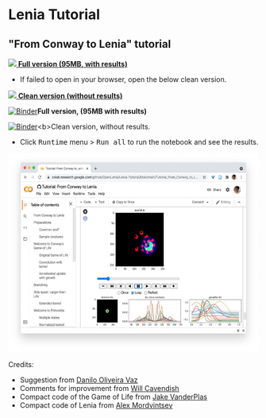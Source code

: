 # Lenia Tutorial

## "From Conway to Lenia" tutorial 

[<img height="50px" src="https://colab.research.google.com/img/colab_favicon_256px.png"> <b>Full version (95MB, with results)</b>](https://colab.research.google.com/github/OpenLenia/Lenia-Tutorial/blob/main/Tutorial_From_Conway_to_Lenia.ipynb)

- If failed to open in your browser, open the below clean version.

[<img height="50px" src="https://colab.research.google.com/img/colab_favicon_256px.png"> <b>Clean version (without results)</b>](https://colab.research.google.com/github/OpenLenia/Lenia-Tutorial/blob/main/Tutorial_From_Conway_to_Lenia_(w_o_results).ipynb)


[![Binder](https://mybinder.org/badge_logo.svg)](https://mybinder.org/v2/gh/OpenLenia/Lenia-Tutorial/main?labpath=Tutorial_From_Conway_to_Lenia.ipynb)<b>Full version, (95MB with results)</b>

[![Binder](https://mybinder.org/badge_logo.svg)](https://mybinder.org/v2/gh/OpenLenia/Lenia-Tutorial/main?labpath=Tutorial_From_Conway_to_Lenia_(w_o_results).ipynb)<b>Clean version, without results.</b>

- Click <kbd>Runtime</kbd> menu > <kbd>Run all</kbd> to run the notebook and see the results.

<kbd><img height="400px" src="https://raw.githubusercontent.com/OpenLenia/Lenia-Tutorial/main/Lenia-Tutorial-02.jpg"></kbd>

Credits:

- Suggestion from [Danilo Oliveira Vaz](https://twitter.com/emergir_co)
- Comments for improvement from [Will Cavendish](https://openlenia.github.io/team)
- Compact code of the Game of Life from [Jake VanderPlas](http://jakevdp.github.io/blog/2013/08/07/conways-game-of-life/)
- Compact code of Lenia from [Alex Mordvintsev](https://twitter.com/zzznah)
